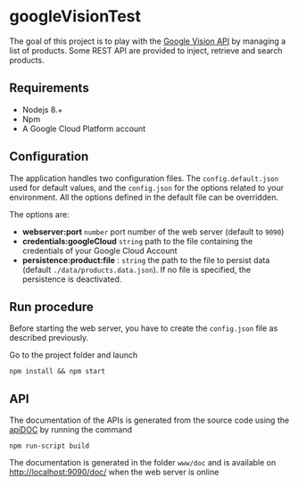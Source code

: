 # googleVisionTest
The goal of this project is to play with the [Google Vision API](https://cloud.google.com/vision) by managing a list of products. Some REST API are provided to inject, retrieve and search products.

## Requirements

* Nodejs 8.+
* Npm
* A Google Cloud Platform account

## Configuration

The application handles two configuration files. The `config.default.json` used for default values, and the `config.json` for the options related to your environment. All the options defined in the default file can be overridden.

The options are:
* **webserver:port** `number` port number of the web server (default to `9090`)
* **credentials:googleCloud** `string` path to the file containing the credentials of your Google Cloud Account
* **persistence:product:file** : `string` the path to the file to persist data (default `./data/products.data.json`). If no file is specified, the persistence is deactivated. 


## Run procedure

Before starting the web server, you have to create the `config.json` file as described previously.

Go to the project folder and launch

`npm install && npm start`

## API

The documentation of the APIs is generated from the source code using the [apiDOC](http://apidocjs.com) by running the command 

`npm run-script build`

The documentation is generated in the folder `www/doc` and is available on [http://localhost:9090/doc/](http://localhost:9090/doc/) when the web server is online